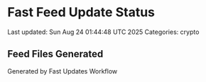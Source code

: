 # Fast Feed Update Status
Last updated: Sun Aug 24 01:44:48 UTC 2025
Categories: crypto

## Feed Files Generated

Generated by Fast Updates Workflow
